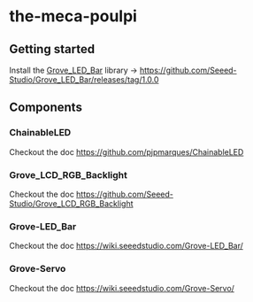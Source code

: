 # the-meca-poulpi

## Getting started

Install the [Grove_LED_Bar](https://github.com/Seeed-Studio/Grove_LED_Bar) library -> https://github.com/Seeed-Studio/Grove_LED_Bar/releases/tag/1.0.0

## Components

### ChainableLED
Checkout the doc https://github.com/pjpmarques/ChainableLED

### Grove_LCD_RGB_Backlight
Checkout the doc https://github.com/Seeed-Studio/Grove_LCD_RGB_Backlight

### Grove-LED_Bar
Checkout the doc https://wiki.seeedstudio.com/Grove-LED_Bar/

### Grove-Servo
Checkout the doc https://wiki.seeedstudio.com/Grove-Servo/
